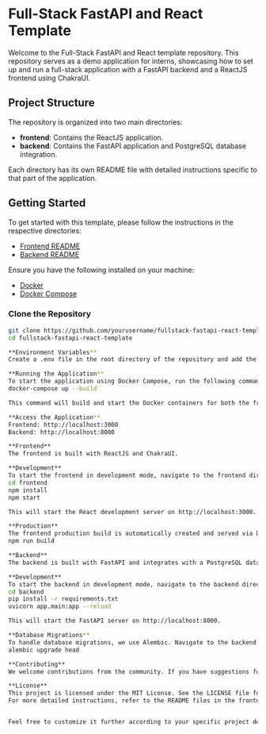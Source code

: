 # Full-Stack FastAPI and React Template

Welcome to the Full-Stack FastAPI and React template repository. This repository serves as a demo application for interns, showcasing how to set up and run a full-stack application with a FastAPI backend and a ReactJS frontend using ChakraUI.

## Project Structure

The repository is organized into two main directories:

- **frontend**: Contains the ReactJS application.
- **backend**: Contains the FastAPI application and PostgreSQL database integration.

Each directory has its own README file with detailed instructions specific to that part of the application.

## Getting Started

To get started with this template, please follow the instructions in the respective directories:

- [Frontend README](./frontend/README.md)
- [Backend README](./backend/README.md)
  
Ensure you have the following installed on your machine:

- [Docker](https://docs.docker.com/get-docker/)
- [Docker Compose](https://docs.docker.com/compose/install/)

### Clone the Repository

```bash
git clone https://github.com/yourusername/fullstack-fastapi-react-template.git
cd fullstack-fastapi-react-template

**Environment Variables**
Create a .env file in the root directory of the repository and add the necessary environment variables. Use the provided .env.example as a reference.

**Running the Application**
To start the application using Docker Compose, run the following command in the root directory:
docker-compose up --build

This command will build and start the Docker containers for both the frontend and backend services.

**Access the Application**
Frontend: http://localhost:3000
Backend: http://localhost:8000

**Frontend**
The frontend is built with ReactJS and ChakraUI.

**Development**
To start the frontend in development mode, navigate to the frontend directory and run:
cd frontend
npm install
npm start

This will start the React development server on http://localhost:3000.

**Production**
The frontend production build is automatically created and served via Docker Compose. To create a production build manually, run:
npm run build

**Backend**
The backend is built with FastAPI and integrates with a PostgreSQL database.

**Development**
To start the backend in development mode, navigate to the backend directory and run:
cd backend
pip install -r requirements.txt
uvicorn app.main:app --reload

This will start the FastAPI server on http://localhost:8000.

**Database Migrations**
To handle database migrations, we use Alembic. Navigate to the backend directory and run:
alembic upgrade head

**Contributing**
We welcome contributions from the community. If you have suggestions for improvements, feel free to create a pull request or open an issue.

**License**
This project is licensed under the MIT License. See the LICENSE file for details.
For more detailed instructions, refer to the README files in the frontend and backend directories.


Feel free to customize it further according to your specific project details and requirements.



